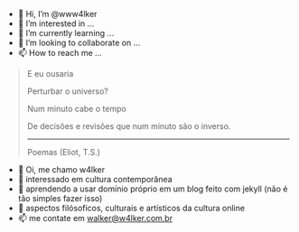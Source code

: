 - 👋 Hi, I’m @www4lker
- 👀 I’m interested in ...
- 🌱 I’m currently learning ...
- 💞️ I’m looking to collaborate on ...
- 📫 How to reach me ...
>E eu ousaria 
>
>Perturbar o universo? 
>
>Num minuto cabe o tempo 
>
>De decisões e revisões que num minuto são o inverso.
>
>---------------------
>Poemas (Eliot, T.S.)
- 👋 Oi, me chamo w4lker
- 👀 interessado em cultura contemporânea
- 🌱 aprendendo a usar domínio próprio em um blog feito com jekyll (não é tão simples fazer isso)
- 💞️ aspectos filósoficos, culturais e artísticos da cultura online
- 📫 me contate em walker@w4lker.com.br

<!---
www4lker/www4lker is a ✨ special ✨ repository because its `README.md` (this file) appears on your GitHub profile.

